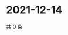 # 2021-12-14

共 0 条

<!-- BEGIN WEIBO -->
<!-- 最后更新时间 Tue Dec 14 2021 04:01:04 GMT+0800 (China Standard Time) -->

<!-- END WEIBO -->
